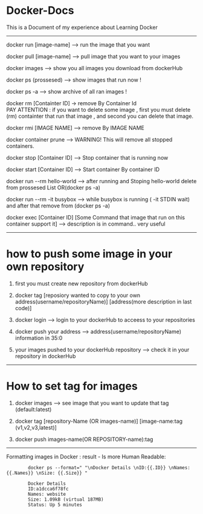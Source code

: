 # Docker-Docs
This is a Document of my experience about Learning Docker

----------------------------------------------------------------------------------------------------------------------------------------------------------------------------------------------------------------------------------------------------

docker run [image-name] -->  run the image that you want 

docker pull [image-name] --> pull image that you want to your images

docker images -->            show you all images you download from dockerHub

docker ps (prossesed) -->    show images that run now !

docker ps -a -->             show archive of all ran images !	

docker rm [Containter ID] -> remove By Container Id  
PAY ATTENTION : if you want to delete some image , first you must delete (rm) containter that run that image , and second you can delete that image. 

docker rmi [IMAGE NAME] --> remove By IMAGE NAME

docker container prune  --> WARNING! This will remove all stopped containers. 

docker stop [Container ID] --> Stop container that is running now

docker start [Container ID] --> Start container By container ID

docker run --rm hello-world --> after running and Stoping hello-world delete from prossesed List OR(docker ps -a)

docker run --rm -it busybox --> while busybox is running ( -it STDIN wait) and after that remove from (docker ps -a)

docker exec [Container ID] [Some Command that image that run on this container support it] --> description is in command.. very useful


-------------------------------------------------------------------------------------------
<h1>how to push some image in your own repository</h1>


1. first you must create new repository from dockerHub 

2. docker tag [reposiory wanted to copy to your own address(username/repositoryName)] [address(more description in last code)]

3. docker login --> login to your dockerHub to acceess to your repositories

4. docker push your address --> address(username/repositoryName) information in 35:0

5. your images pushed to your dockerHub repository  --> check it in your repository in dockerHub

-------------------------------------------------------------------------------------------
<h1>How to set tag for images</h1>
									
1. docker images --> see image that you want to update that tag (default:latest)

2. docker tag [repository-Name (OR images-name)] [image-name:tag (v1,v2,v3,latest)]

3. docker push images-name(OR REPOSITORY-name):tag

----------------------------------------------------------------------------------------------

Formatting images in Docker :
			result - Is more Human Readable:

			docker ps --format=" "\nDocker Details \nID:{{.ID}} \nNames: {{.Names}} \nSize: {{.Size}} "
		    
			Docker Details
			ID:a1dcca6f78fc
			Names: website
			Size: 1.09kB (virtual 187MB)
			Status: Up 5 minutes
			
			
			


